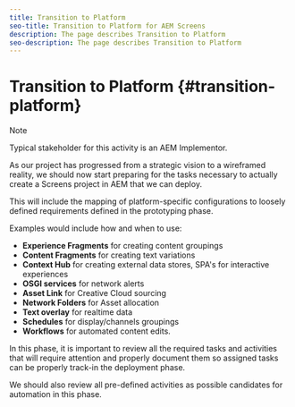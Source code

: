 ```yaml
---
title: Transition to Platform
seo-title: Transition to Platform for AEM Screens
description: The page describes Transition to Platform
seo-description: The page describes Transition to Platform
---
```


# Transition to Platform {#transition-platform}

>[!NOTE]
>
>Typical stakeholder for this activity is an AEM Implementor.

As our project has progressed from a strategic vision to a wireframed reality, we should now start preparing for the tasks necessary to actually create a Screens project in AEM that we can deploy.

This will include the mapping of platform-specific configurations to loosely defined requirements defined in the prototyping phase.

Examples would include how and when to use:

* **Experience Fragments** for creating content groupings
* **Content Fragments** for creating text variations
* **Context Hub** for creating external data stores, SPA's for interactive experiences
* **OSGI services** for network alerts
* **Asset Link** for Creative Cloud sourcing
* **Network Folders** for Asset allocation
* **Text overlay** for realtime data
* **Schedules** for display/channels groupings
* **Workflows** for automated content edits.

In this phase, it is important to review all the required tasks and activities that will require attention and properly document them so assigned tasks can be properly track-in the deployment phase.

We should also review all pre-defined activities as possible candidates for automation in this phase.
